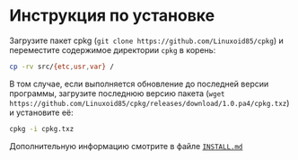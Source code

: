 # Инструкция по установке

Загрузите пакет cpkg (`git clone https://github.com/Linuxoid85/cpkg`) и переместите содержимое директории `cpkg` в корень:

```bash
cp -rv src/{etc,usr,var} /
```

В том случае, если выполняется обновление до последней версии программы, загрузите последнюю версию пакета (`wget https://github.com/Linuxoid85/cpkg/releases/download/1.0.pa4/cpkg.txz`) и установите её:

```bash
cpkg -i cpkg.txz
```

Дополнительную информацию смотрите в файле [`INSTALL.md`](INSTALL.md)
